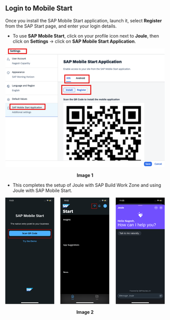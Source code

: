 ## Login to Mobile Start

Once you install the SAP Mobile Start application, launch it, select **Register** from the SAP Start page, and enter your login details. 

- To use **SAP Mobile Start**, click on your profile icon next to **Joule**, then click on **Settings** -> click on **SAP Mobile Start Application**. 

![Mob start application](images/14.png)

**<p align="center"> Image 1 </p>**

- This completes the setup of Joule with SAP Build Work Zone and using Joule with SAP Mobile Start.

![Mob start application](images/16.png)

**<p align="center"> Image 2 </p>**